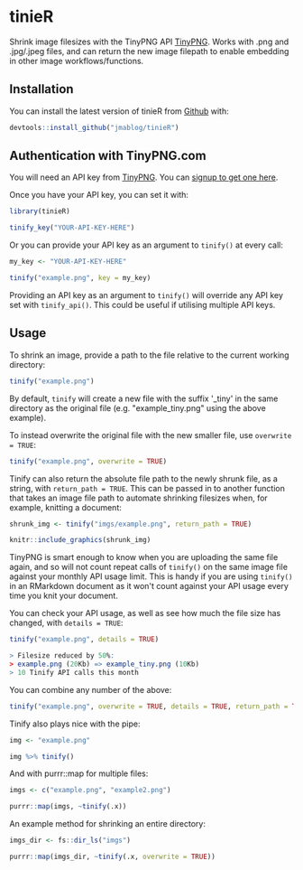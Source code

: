
# tinieR


Shrink image filesizes with the TinyPNG API [TinyPNG](https://tinypng.com). Works with .png and .jpg/.jpeg files, and can return the new image filepath to enable embedding in other image workflows/functions.

## Installation

You can install the latest version of tinieR from [Github](https://github.com) with:

``` r
devtools::install_github("jmablog/tinieR")
```

## Authentication with TinyPNG.com

You will need an API key from [TinyPNG](https://tinypng.com). You can [signup to get one here](https://tinypng.com/developers).

Once you have your API key, you can set it with:

``` r
library(tinieR)

tinify_key("YOUR-API-KEY-HERE")
```

Or you can provide your API key as an argument to `tinify()` at every call:

``` r
my_key <- "YOUR-API-KEY-HERE"

tinify("example.png", key = my_key)
```

Providing an API key as an argument to `tinify()` will override any API key set with `tinify_api()`. This could be useful if utilising multiple API keys.

## Usage

To shrink an image, provide a path to the file relative to the current working directory:

``` r
tinify("example.png")
```

By default, `tinify` will create a new file with the suffix '_tiny' in the same directory as the original file (e.g. "example_tiny.png" using the above example).

To instead overwrite the original file with the new smaller file, use `overwrite = TRUE`:

``` r
tinify("example.png", overwrite = TRUE)
```

Tinify can also return the absolute file path to the newly shrunk file, as a string, with `return_path = TRUE`. This can be passed in to another function that takes an image file path to automate shrinking filesizes when, for example, knitting a document:

``` r
shrunk_img <- tinify("imgs/example.png", return_path = TRUE)

knitr::include_graphics(shrunk_img)
```

TinyPNG is smart enough to know when you are uploading the same file again, and so will not count repeat calls of `tinify()` on the same image file against your monthly API usage limit. This is handy if you are using `tinify()` in an RMarkdown document as it won't count against your API usage every time you knit your document.

You can check your API usage, as well as see how much the file size has changed, with `details = TRUE`:

``` r
tinify("example.png", details = TRUE)

> Filesize reduced by 50%:
> example.png (20Kb) => example_tiny.png (10Kb)
> 10 Tinify API calls this month
```

You can combine any number of the above:

``` r
tinify("example.png", overwrite = TRUE, details = TRUE, return_path = TRUE)
```

Tinify also plays nice with the pipe:

``` r
img <- "example.png"

img %>% tinify()
```

And with purrr::map for multiple files:

``` r
imgs <- c("example.png", "example2.png")

purrr::map(imgs, ~tinify(.x))
```

An example method for shrinking an entire directory:

``` r
imgs_dir <- fs::dir_ls("imgs")

purrr::map(imgs_dir, ~tinify(.x, overwrite = TRUE))
```
